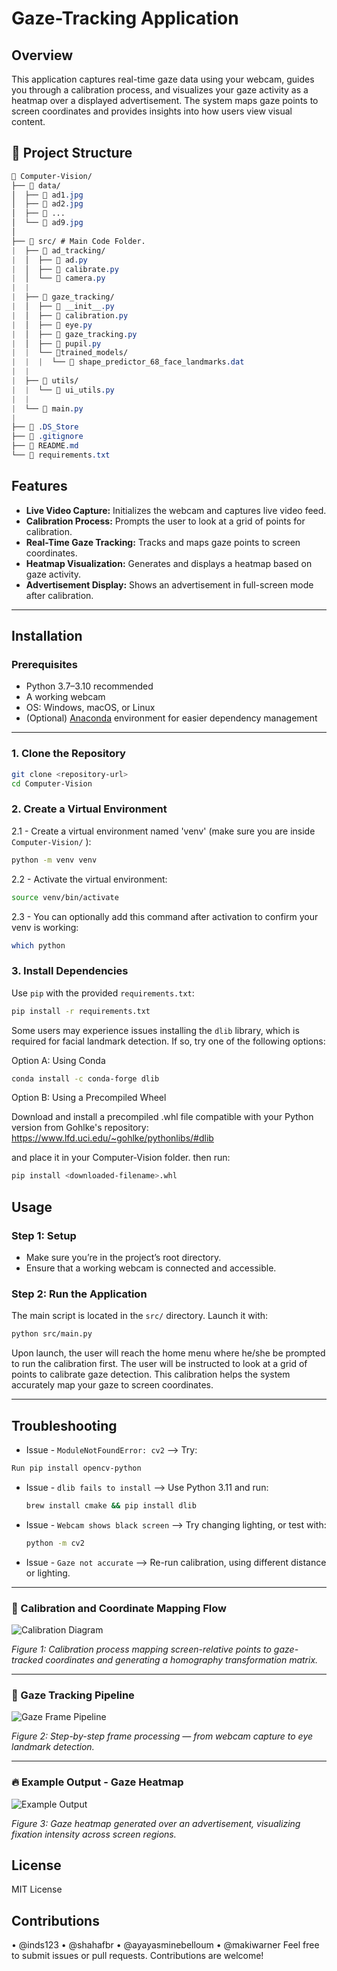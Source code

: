 # Gaze-Tracking Application

## Overview

This application captures real-time gaze data using your webcam, guides you through a calibration process, and visualizes your gaze activity as a heatmap over a displayed advertisement. The system maps gaze points to screen coordinates and provides insights into how users view visual content.

## 📁 Project Structure
``` css
📂 Computer-Vision/
├── 📂 data/  
│  ├── 📜 ad1.jpg
│  ├── 📜 ad2.jpg
│  ├── 📜 ...
│  └── 📜 ad9.jpg      
│
├── 📂 src/ # Main Code Folder.  
|  ├── 📂 ad_tracking/ 
|  │  ├── 📜 ad.py
|  │  ├── 📜 calibrate.py
|  │  └── 📜 camera.py
|  |        
|  ├── 📂 gaze_tracking/ 
|  │  ├── 📜 __init__.py
|  │  ├── 📜 calibration.py
|  │  ├── 📜 eye.py
|  │  ├── 📜 gaze_tracking.py
|  │  ├── 📜 pupil.py
|  |  └── 📂trained_models/
|  |  |  └── 📜 shape_predictor_68_face_landmarks.dat
|  |
|  ├── 📂 utils/
|  |  └── 📜 ui_utils.py
|  |
|  └── 📜 main.py
|
├── 📜 .DS_Store
├── 📜 .gitignore
├── 📜 README.md
└── 📜 requirements.txt            
```
## Features

- **Live Video Capture:** Initializes the webcam and captures live video feed.
- **Calibration Process:** Prompts the user to look at a grid of points for calibration.
- **Real-Time Gaze Tracking:** Tracks and maps gaze points to screen coordinates.
- **Heatmap Visualization:** Generates and displays a heatmap based on gaze activity.
- **Advertisement Display:** Shows an advertisement in full-screen mode after calibration.

---

## Installation

### Prerequisites

- Python 3.7–3.10 recommended  
- A working webcam  
- OS: Windows, macOS, or Linux  
- (Optional) [Anaconda](https://www.anaconda.com/) environment for easier dependency management

---

### 1. Clone the Repository

```bash
git clone <repository-url>
cd Computer-Vision
```
### 2. Create a Virtual Environment
2.1 - Create a virtual environment named 'venv' (make sure you are inside `Computer-Vision/` ):
```bash
python -m venv venv
```

2.2 - Activate the virtual environment:
```bash
source venv/bin/activate
```

2.3 - You can optionally add this command after activation to confirm your venv is working:
```bash
which python
```

### 3. Install Dependencies
Use `pip` with the provided `requirements.txt`:
```bash
pip install -r requirements.txt
```
Some users may experience issues installing the `dlib` library, which is required for facial landmark detection. If so, try one of the following options:

Option A: Using Conda
```bash
conda install -c conda-forge dlib
```

Option B: Using a Precompiled Wheel

Download and install a precompiled .whl file compatible with your Python version from Gohlke's repository:
https://www.lfd.uci.edu/~gohlke/pythonlibs/#dlib

and place it in your Computer-Vision folder. then run:
```bash
pip install <downloaded-filename>.whl
```

## Usage

### Step 1: Setup
* Make sure you’re in the project’s root directory.
* Ensure that a working webcam is connected and accessible.

### Step 2: Run the Application
The main script is located in the `src/` directory. Launch it with:
```bash
python src/main.py
```

Upon launch, the user will reach the home menu where he/she be prompted to run the calibration first. 
The user will be instructed to look at a grid of points to calibrate gaze detection. 
This calibration helps the system accurately map your gaze to screen coordinates.

---
## Troubleshooting
* Issue - `ModuleNotFoundError: cv2` --> Try:
 ```bash
Run pip install opencv-python
```
* Issue - `dlib fails to install` --> Use Python 3.11 and run:
   ```bash
  brew install cmake && pip install dlib
   ```
* Issue - `Webcam shows black screen` --> Try changing lighting, or test with:
     ```bash
  python -m cv2
   ``` 
* Issue - `Gaze not accurate` --> Re-run calibration, using different distance or lighting.

---

### 🔄 Calibration and Coordinate Mapping Flow

![Calibration Diagram](./data/calibration_mapping.png)  

*Figure 1: Calibration process mapping screen-relative points to gaze-tracked coordinates and generating a homography transformation matrix.*

---
### 🎯 Gaze Tracking Pipeline

![Gaze Frame Pipeline](./data/gaze_tracking_pipeline.png)

*Figure 2: Step-by-step frame processing — from webcam capture to eye landmark detection.*

---

### 🔥 Example Output - Gaze Heatmap
![Example Output](./data/Ex_out.png) 

*Figure 3: Gaze heatmap generated over an advertisement, visualizing fixation intensity across screen regions.*

## License
MIT License

## Contributions
• @inds123
• @shahafbr
• @ayayasminebelloum
• @makiwarner
Feel free to submit issues or pull requests. Contributions are welcome!
